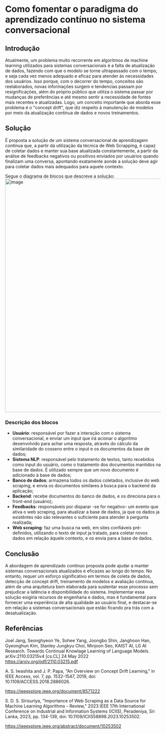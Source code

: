 # Como fomentar o paradigma do aprendizado contínuo no sistema conversacional
## Introdução
Atualmente, um problema muito recorrente em algoritmos de machine learning utilizados para sistemas conversacionais é a falta de atualização de dados, fazendo com que o modelo se torne ultrapassado com o tempo, e seja cada vez menos adequado e eficaz para atender às necessidades dos usuários. Isso porque, com o decorrer do tempo, conceitos são reelaborados, novas informações surgem e tendencias passam por resignificações, além do próprio público que utiliza o sistema passar por mudanças de preferências e até mesmo sentir a necessidade de fontes mais recentes e atualizadas. Logo, um conceito importante que aborda esse problema é o "concept drift", que diz respeito à manutenção de modelos por meio da atualização contínua de dados e novos treinamentos.

## Solução
É proposta a solução de um sistema conversacional de aprendizagem contínua que, a partir da utilização da técnica de Web Scrapping, é capaz de coletar dados e manter sua base atualizada constantemente, a partir da análise de feedbacks negativos ou positivos enviados por usuários quando finalizam uma conversa, apontando exatamente aonde a solução deve agir para coletar dados mais adequados para aquele contexto.

Segue o diagrama de blocos que descreve a solução:
<img width="755" alt="image" src="https://github.com/anaclaralmz/pesquisa-aprendizado-continuo/assets/99202282/fa0b75f9-93f8-4932-a166-d00f2c5c30b5">
### Descrição dos blocos
- <b>Usuário</b>: responsável por fazer a interação com o sistema conversacional, e enviar um input que irá acionar o algoritmo desenvolvido para achar uma resposta, através do cálculo da similaridade do cosseno entre o input e os documentos da base de dados;
- <b>Sistema NLP</b>: responsável pelo tratamento de textos, tanto recebidos como input do usuário, como o tratamento dos documentos mantidos na base de dados. É utilizado sempre que um novo documento é adicionado à base de dados;
- <b>Banco de dados</b>: armazena todos os dados coletados, inclusive do web scraping, e envia os documentos similares à busca para o backend da aplicação;
- <b>Backend</b>: recebe documentos do banco de dados, e os direciona para o front-end (usuário);
- <b>Feedbacks</b>: responsáveis por disparar -se for negativo- um evento que ativa o web scraping, para atualizar a base de dados, ja que os dados ja existêntes não são relevantes o suficiente para atender à pergunta realizada;
- <b>Web scraping</b>: faz uma busca na web, em sites confiáveis pré-definidos, utilizando o texto de input ja tratado, para coletar novos dados em relação àquele contexto, e os envia para a base de dados.

## Conclusão
A abordagem de aprendizado contínuo proposta pode ajudar a manter sistemas conversacionais atualizados e eficazes ao longo do tempo. No entanto, requer um esforço significativo em termos de coleta de dados, detecção de concept drift, treinamento de modelos e avaliação contínua, além de uma arquitetura bem elaborada para sustentar esse processo sem prejudicar a latência e disponibilidade do sistema. 
Implementar essa solução exigiria recursos de engenharia e dados, mas é fundamental para fornecer uma experiência de alta qualidade ao usuário final, e destacar-se em relação a sistemas conversacionais que estão ficando pra trás com a desatualização.

## Referências
Joel Jang, Seonghyeon Ye, Sohee Yang, Joongbo Shin, Janghoon Han, Gyeonghun Kim, Stanley Jungkyu Choi, Minjoon Seo, KAIST AI, LG AI Research. Towards Continual Knowlage Learning of Language Models. arXiv:2110.03215v4 [cs.CL] 24 May 2022
https://arxiv.org/pdf/2110.03215.pdf

A. S. Iwashita and J. P. Papa, "An Overview on Concept Drift Learning," in IEEE Access, vol. 7, pp. 1532-1547, 2019, doi: 10.1109/ACCESS.2018.2886026.

https://ieeexplore.ieee.org/document/8571222

S. D. S. Sirisuriya, "Importance of Web Scraping as a Data Source for Machine Learning Algorithms - Review," 2023 IEEE 17th International Conference on Industrial and Information Systems (ICIIS), Peradeniya, Sri Lanka, 2023, pp. 134-139, doi: 10.1109/ICIIS58898.2023.10253502.

https://ieeexplore.ieee.org/abstract/document/10253502
